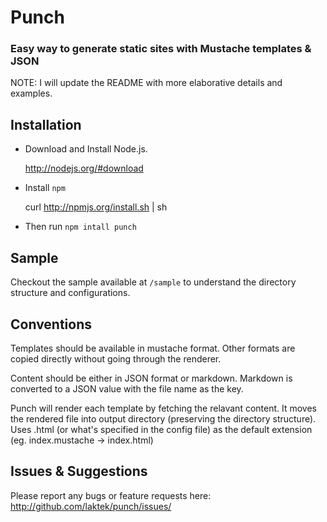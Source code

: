 # Punch 
### Easy way to generate static sites with Mustache templates & JSON

NOTE: I will update the README with more elaborative details and examples.

Installation
------------

* Download and Install Node.js.
 
  http://nodejs.org/#download 

* Install `npm`

  curl http://npmjs.org/install.sh | sh

* Then run `npm intall punch`

Sample
------

Checkout the sample available at `/sample` to understand the directory structure and configurations.

Conventions
-----------

Templates should be available in mustache format. Other formats are copied directly without going through the renderer.
 
Content should be either in JSON format or markdown. Markdown is converted to a JSON value with the file name as the key.
 
Punch will render each template by fetching the relavant content. It moves the rendered file into output directory (preserving the directory structure). Uses .html (or what's specified in the config file) as the default extension (eg. index.mustache -> index.html)


Issues & Suggestions
--------------------

Please report any bugs or feature requests here:
http://github.com/laktek/punch/issues/

